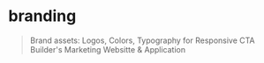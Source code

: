 # branding
> Brand assets: Logos, Colors, Typography for Responsive CTA Builder's Marketing Websitte & Application
